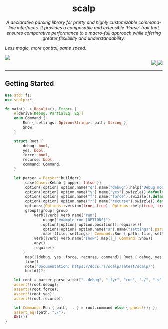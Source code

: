 <div align="center"> <h1> scalp </h1> </div>

<p align="center">
    <em> A declarative parsing library for pretty and highly customizable command-line interfaces. It provides a composable and extensible `Parse` trait that ensures comparative performance to a macro-full approach while offering greater flexibility and understandability.

*Less magic, more control, same speed.* </em>
</p>

<div>
    <a href="https://github.com/Magicolo/scalp"> <img src="https://github.com/Magicolo/scalp/resources/screen.png"> </a>
</div>

<div align="right">
    <a href="https://github.com/Magicolo/scalp/actions/workflows/test.yml"> <img src="https://github.com/Magicolo/scalp/actions/workflows/test.yml/badge.svg"> </a>
    <a href="https://crates.io/crates/scalp"> <img src="https://img.shields.io/crates/v/scalp.svg"> </a>
</div>
<p/>

---

## Getting Started
```rust
use std::fs;
use scalp::*;

fn main() -> Result<(), Error> {
    #[derive(Debug, PartialEq, Eq)]
    enum Command {
        Run { settings: Option<String>, path: String },
        Show,
    }

    struct Root {
        debug: bool,
        yes: bool,
        force: bool,
        recurse: bool,
        command: Command,
    }

    let parser = Parser::builder()
        .case(Case::Kebab { upper: false })
        .option(|option| option.name("d").name("debug").help("Debug mode.").default(false))
        .option(|option| option.name("y").name("yes").swizzle().default(false))
        .option(|option| option.name("f").name("force").swizzle().default(false))
        .option(|option| option.name("r").name("recurse").swizzle().default(false))
        .options([Options::version(true, true), Options::help(true, true)])
        .group(|group| group
            .verb(|verb| verb.name("run")
                .usage("example run [OPTIONS]")
                .option(|option| option.position().require())
                .option(|option| option.name("s").name("settings").parse::<String>().map(|path| fs::read_to_string(path?).ok()))
                .map(|(file, settings)| Command::Run { path: file, settings }))
            .verb(|verb| verb.name("show").map(|_| Command::Show))
            .any()
            .require()
        )
        .map(|(debug, yes, force, recurse, command)| Root { debug, yes, recurse, force, command })
        .line()
        .note("Documentation: https://docs.rs/scalp/latest/scalp/")
        .build()?;

    let root = parser.parse_with(["--debug", "-fyr", "run", "./", "-s", "./settings.json"], [("", "")])?;
    assert!(root.debug);
    assert!(root.force);
    assert!(root.yes);
    assert!(root.recurse);

    let Command::Run { path, .. } = root.command else { panic!(); };
    assert_eq!(path, "./");
    Ok(())
}
```